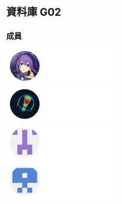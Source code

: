 # 資料庫 G02
## 成員

<p>
<img src="./components/LT.svg" width="300" height="100" alt="Made with SVG">
<img src="./components/kiol.svg" width="300" height="100" alt="Made with SVG">
<img src="./components/Wang_You_Hong.svg" width="300" height="100" alt="Made with SVG">
<img src="./components/Daniel_TW_0.svg" width="300" height="100" alt="Made with SVG">
</p>
